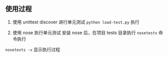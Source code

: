 




## 使用过程

1. 使用 unittest discover 进行单元测试
`python load-test.py` 执行

2. 使用 nose 执行单元测试
安装 nose 后，在项目 tests 目录执行 `nosetests` 命令执行

`nosetests -v` 显示执行过程






